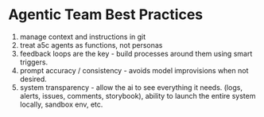 # Agentic Team Best Practices

1. manage context and instructions in git
2. treat a5c agents as functions, not personas
3. feedback loops are the key - build processes around them using smart triggers.
4. prompt accuracy / consistency - avoids model improvisions when not desired.
5. system transparency - allow the ai to see everything it needs. (logs, alerts, issues, comments, storybook), ability to launch the entire system locally, sandbox env, etc.


